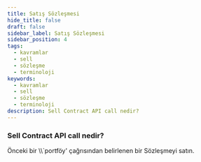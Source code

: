 ```yaml
---
title: Satış Sözleşmesi
hide_title: false
draft: false
sidebar_label: Satış Sözleşmesi
sidebar_position: 4
tags:
  - kavramlar
  - sell
  - sözleşme
  - terminoloji
keywords:
  - kavramlar
  - sell
  - sözleşme
  - terminoloji
description: Sell Contract API call nedir?
---
```


### Sell Contract API call nedir?

Önceki bir \\\\`portföy' çağrısından belirlenen bir Sözleşmeyi satın.
